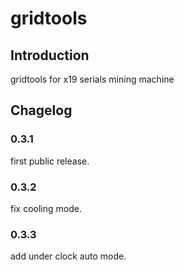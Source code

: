 # gridtools

## Introduction

gridtools for x19 serials mining machine

## Chagelog

### 0.3.1
first public release.

### 0.3.2
fix cooling mode.

### 0.3.3
add under clock auto mode.
